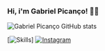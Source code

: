 ### Hi, i'm Gabriel Picanço! 🐱‍💻

![Gabriel Picanço GitHub stats](https://github-readme-stats.vercel.app/api?username=GabrielPicanco&show_icons=true&theme=onedark)

[![Skills](https://img.shields.io/badge/Python-14354C?style=for-the-badge&logo=python&logoColor=white)]
[![Instagram](https://img.shields.io/badge/Instagram-E4405F?style=for-the-badge&logo=instagram&logoColor=white)](https://instagram.com/_gabrielpicancodev)
